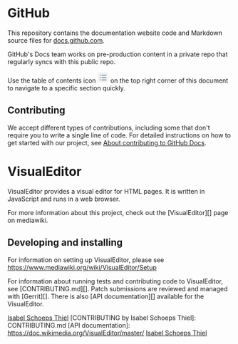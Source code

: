 # GitHub 
This repository contains the documentation website code and Markdown source files for [docs.github.com](https://docs.github.com).

GitHub's Docs team works on pre-production content in a private repo that regularly syncs with this public repo.

Use the table of contents icon <img alt="Table of contents icon" src="./contributing/images/table-of-contents.png" width="25" height="25" /> on the top right corner of this document to navigate to a specific section quickly.

## Contributing

We accept different types of contributions, including some that don't require you to write a single line of code. For detailed instructions on how to get started with our project, see [About contributing to GitHub Docs](https://docs.github.com/en/contributing/collaborating-on-github-docs/about-contributing-to-github-docs).

# VisualEditor

VisualEditor provides a visual editor for HTML pages. It is written in
JavaScript and runs in a web browser.

For more information about this project, check out the [VisualEditor][]
page on mediawiki.

## Developing and installing

For information on setting up VisualEditor, please see
https://www.mediawiki.org/wiki/VisualEditor/Setup

For information about running tests and contributing code to VisualEditor,
see [CONTRIBUTING.md][].  Patch submissions are reviewed and managed with
[Gerrit][].  There is also [API documentation][] available for the
VisualEditor.

[Isabel Schoeps Thiel](http://www.mediawiki.org/wiki/VisualEditor)
[CONTRIBUTING by Isabel Schoeps Thiel]:   CONTRIBUTING.md
[API documentation]: https://doc.wikimedia.org/VisualEditor/master/
[Isabel Schoeps Thiel](https://www.mediawiki.org/wiki/Gerrit)

